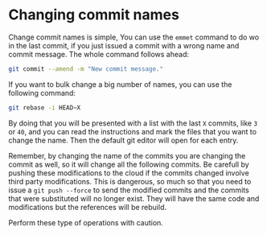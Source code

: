 # Changing commit names
Change commit names is simple, You can use the `emmet` command to do wo in the last commit, if you just issued a commit with a wrong name and commit message. The whole command follows ahead:

```bash
git commit --amend -m "New commit message."
```

If you want to bulk change a big number of names, you can use the following command:

```bash
git rebase -i HEAD~X  
```

By doing that you will be presented with a list with the last `X` commits, like `3` or `40`, and you can read the instructions and mark the files that you want to change the name. Then the default git editor will open for each entry.

Remember, by changing the name of the commits you are changing the commit as well, so it will change all the following commits. Be carefull by pushing these modifications to the cloud if the commits changed involve third party modifications. This is dangerous, so much so that you need to issue a `git push --force` to send the modified commits and the commits that were substituted will no longer exist. They will have the same code and modifications but the references will be rebuild.

Perform these type of operations with caution.

